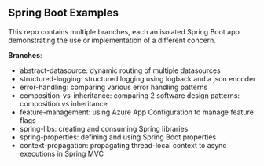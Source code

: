 ## Spring Boot Examples

This repo contains multiple branches, each an isolated Spring Boot app demonstrating the use or implementation of a
different concern.

**Branches**:

* abstract-datasource: dynamic routing of multiple datasources
* structured-logging: structured logging using logback and a json encoder
* error-handling: comparing various error handling patterns
* composition-vs-inheritance: comparing 2 software design patterns: composition vs inheritance
* feature-management: using Azure App Configuration to manage feature flags
* spring-libs: creating and consuming Spring libraries
* spring-properties: defining and using Spring Boot properties
* context-propagation: propagating thread-local context to async executions in Spring MVC